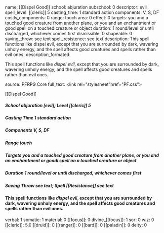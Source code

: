 name: [[Dispel Good]]
school: abjuration
subschool: 0
descriptor: evil
spell_level: [[cleric]] 5
casting_time: 1 standard action
components: V, S, DF
costly_components: 0
range: touch
area: 0
effect: 0
targets: you and a touched good creature from another plane, or you and an enchantment or good spell on a touched creature or object
duration: 1 round/level or until discharged, whichever comes first
dismissible: 0
shapeable: 0
saving_throw: see text
spell_resistence: see text
description: This spell functions like dispel evil, except that you are surrounded by dark, wavering unholy energy, and the spell affects good creatures and spells rather than evil ones.
description_formated: <p>This spell functions like <i>dispel evil</i>, except that you are surrounded by dark, wavering unholy energy, and the spell affects good creatures and spells rather than evil ones.</p>
source: PFRPG Core
full_text: <link rel="stylesheet"href="PF.css"><div class="heading"><p class="alignleft">[[Dispel Good]]</p><div style="clear: both;"></div></div><div><h5><b>School </b>abjuration [evil]; <b>Level </b>[[cleric]] 5</h5><h5><b>Casting Time </b>1 standard action</h5><h5><b>Components </b>V, S, DF</h5><h5><b>Range </b>touch</h5><h5><b>Targets </b>you and a touched good creature from another plane, or you and an enchantment or goodl spell on a touched creature or object</h5><h5><b>Duration </b>1 round/level or until discharged, whichever comes first</h5><h5><b>Saving Throw </b>see text; <b>Spell [[Resistance]] </b>see text</h5></div><div><h4><p>This spell functions like <i>dispel evil</i>, except that you are surrounded by dark, wavering unholy energy, and the spell affects good creatures and spells rather than evil ones.</p></h4></div>
verbal: 1
somatic: 1
material: 0
[[focus]]: 0
divine_[[focus]]: 1
sor: 0
wiz: 0
[[cleric]]: 5.0
[[druid]]: 0
[[ranger]]: 0
[[bard]]: 0
[[paladin]]: 0
deity: 0
